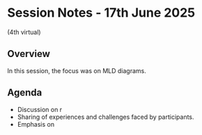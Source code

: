 # Session Notes - 17th June 2025
(4th virtual)
## Overview
In this session, the focus was on  MLD diagrams.
## Agenda
- Discussion on r
- Sharing of experiences and challenges faced by participants.
- Emphasis on
